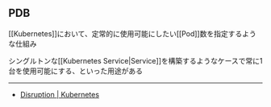## PDB

[[Kubernetes]]において、定常的に使用可能にしたい[[Pod]]数を指定するような仕組み

シングルトンな[[Kubernetes Service|Service]]を構築するようなケースで常に1台を使用可能にする、といった用途がある

---

- [Disruption | Kubernetes](https://kubernetes.io/ja/docs/concepts/workloads/pods/disruptions/)